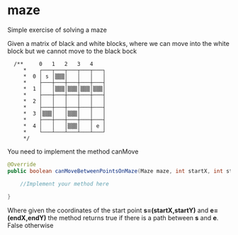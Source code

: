 # maze

Simple exercise of solving a maze

Given a matrix of black and white blocks, where we can move into the white block but
we cannot move to the black bock

      /**     0   1   2   3   4
         *    ┌───┬───┬───┬───┬───┐
         *  0 │ s │▒▒▒│   │   │   │
         *    ├───┼───┼───┼───┼───┤
         *  1 │   │▒▒▒│▒▒▒│▒▒▒│▒▒▒│
         *    ├───┼───┼───┼───┼───┤
         *  2 │   │   │   │   │   │
         *    ├───┼───┼───┼───┼───┤
         *  3 │▒▒▒│   │▒▒▒│   │   │
         *    ├───┼───┼───┼───┼───┤
         *  4 │   │   │▒▒▒│   │ e │
         *    └───┴───┴───┴───┴───┘
         */

You need to implement the method canMove

```java
@Override
public boolean canMoveBetweenPointsOnMaze(Maze maze, int startX, int startY, int endX, int endY) {

    //Implement your method here
    
}
```
Where given the coordinates of the start point **s=(startX,startY)** and **e=(endX,endY)** the method returns 
true if there is a path between **s** and **e**. False otherwise

